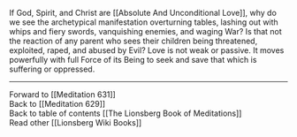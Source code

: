 If God, Spirit, and Christ are [[Absolute And Unconditional Love]], why do we see the archetypical manifestation overturning tables, lashing out with whips and fiery swords, vanquishing enemies, and waging War? Is that not the reaction of any parent who sees their children being threatened, exploited, raped, and abused by Evil? Love is not weak or passive. It moves powerfully with full Force of its Being to seek and save that which is suffering or oppressed.

___

Forward to [[Meditation 631]]  
Back to [[Meditation 629]]  
Back to table of contents [[The Lionsberg Book of Meditations]]  
Read other [[Lionsberg Wiki Books]] 